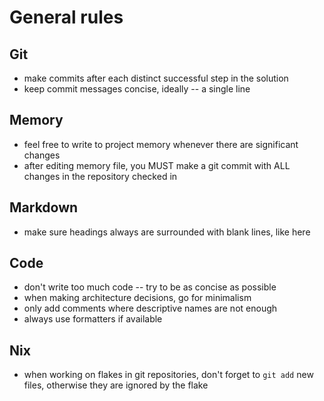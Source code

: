# General rules

## Git

- make commits after each distinct successful step in the solution
- keep commit messages concise, ideally -- a single line

## Memory

- feel free to write to project memory whenever there are significant changes
- after editing memory file, you MUST make a git commit with ALL changes in the
  repository checked in

## Markdown

- make sure headings always are surrounded with blank lines, like here

## Code

- don't write too much code -- try to be as concise as possible
- when making architecture decisions, go for minimalism
- only add comments where descriptive names are not enough
- always use formatters if available

## Nix

- when working on flakes in git repositories, don't forget to `git add` new
  files, otherwise they are ignored by the flake
